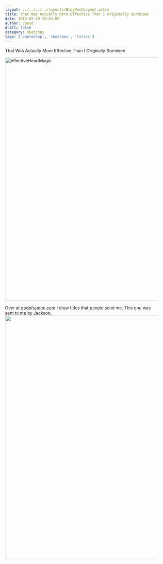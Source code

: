 ```yaml
---
layout: ../../../../layouts/BlogPostLayout.astro
title: That Was Actually More Effective Than I Originally Surmised
date: 2013-05-29 15:02:05
author: dboyd
draft: false
category: sketches
tags: ['photoshop', 'sketches', 'titles']
---
```

<span>That Was Actually More Effective Than I Originally Surmised</span>

<a href="https://danaboyd.local/wp-content/uploads/2013/05/effectiveHeartMagic.jpg"><img class="alignnone size-full wp-image-662" alt="effectiveHeartMagic" src="https://danaboyd.local/wp-content/uploads/2013/05/effectiveHeartMagic.jpg" width="652" height="800" /></a>

Over at <a title="godoframen.com" href="http://godoframen.com">godoframen.com</a> I draw titles that people send me. This one was sent to me by Jackson.
<img
srcset="https://img.danaboyd.com/images/2013/05/effectiveHeartMagic_480.avif 480w"
sizes="(max-width: 480px) 100vw"
src="https://img.danaboyd.com/images/2013/05/effectiveHeartMagic.jpg"
alt=""
style="width: auto; height: clamp(0px, 95vh, 800px);"
/>

